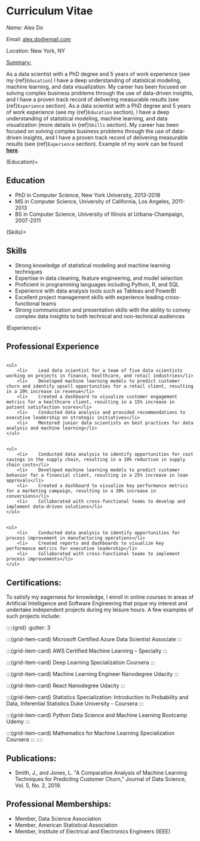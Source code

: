 # Curriculum Vitae


*Name:* Alex Do 

*Email:* alex.do@email.com 

*Location:* New York, NY

<u>Summary:</u>

As a data scientist with a PhD degree and 5 years of work experience (see my {ref}`Education`) I have a deep understanding of statistical modeling, machine learning, and data visualization. My career has been focused on solving complex business problems through the use of data-driven insights, and I have a proven track record of delivering measurable results (see {ref}`Experience` section). As a data scientist with a PhD degree and 5 years of work experience (see my {ref}`Education` section), I have a deep understanding of statistical modeling, machine learning, and data visualization (more details in {ref}`Skills` section). My career has been focused on solving complex business problems through the use of data-driven insights, and I have a proven track record of delivering measurable results (see {ref}`Experience` section). Example of my work can be found **[here](http://localhost:8888/lab/tree/Desktop/student/digital-portfolio/analysis_example.ipynb)**.


(Education)=
## Education

<ul>
    <li>	PhD in Computer Science, New York University, 2013-2018</li>
    <li>	MS in Computer Science, University of California, Los Angeles, 2011-2013</li>
    <li>	BS in Computer Science, University of Illinois at Urbana-Champaign, 2007-2011</li>
</ul>

(Skills)=
## Skills 

<ul>
    <li>	Strong knowledge of statistical modeling and machine learning techniques</li>
    <li>	Expertise in data cleaning, feature engineering, and model selection</li>
    <li>	Proficient in programming languages including Python, R, and SQL</li>
    <li>	Experience with data analysis tools such as Tableau and PowerBI</li>
    <li>	Excellent project management skills with experience leading cross-functional teams</li>
    <li>	Strong communication and presentation skills with the ability to convey complex data insights to both technical and non-technical audiences</li>
</ul>

(Experience)=
## Professional Experience

```{dropdown} **Data Scientist, ABC Corporation, New York, NY, 2018-present**

<ul>
    <li>	Lead data scientist for a team of five data scientists working on projects in finance, healthcare, and retail industries</li>
    <li>	Developed machine learning models to predict customer churn and identify upsell opportunities for a retail client, resulting in a 20% increase in revenue</li>
    <li>	Created a dashboard to visualize customer engagement metrics for a healthcare client, resulting in a 15% increase in patient satisfaction scores</li>
    <li>	Conducted data analysis and provided recommendations to executive leadership on strategic initiatives</li>
    <li>	Mentored junior data scientists on best practices for data analysis and machine learning</li>
</ul>

```

```{dropdown} **Data Scientist, XYZ Corporation, Los Angeles, CA, 2016-2018**
    
<ul>
    <li>	Conducted data analysis to identify opportunities for cost savings in the supply chain, resulting in a 10% reduction in supply chain costs</li>
    <li>	Developed machine learning models to predict customer behavior for a financial client, resulting in a 25% increase in loan approvals</li>
    <li>	Created a dashboard to visualize key performance metrics for a marketing campaign, resulting in a 30% increase in conversions</li>
    <li>	Collaborated with cross-functional teams to develop and implement data-driven solutions</li>
</ul>

```

```{dropdown} **Data Analyst, DEF Corporation, Urbana-Champaign, IL, 2011-2016**
    
<ul>
    <li>	Conducted data analysis to identify opportunities for process improvement in manufacturing operations</li>
    <li>	Created reports and dashboards to visualize key performance metrics for executive leadership</li>
    <li>	Collaborated with cross-functional teams to implement process improvements</li>
</ul>

```

## Certifications:
To satisfy my eagerness for knowledge, I enroll in online courses in areas of Artificial Intelligence and Software Engineering that pique my interest and undertake independent projects during my leisure hours. A few examples of such projects include:

::::{grid}
:gutter: 3

:::{grid-item-card} Microsoft Certified
Azure Data Scientist Associate
:::

:::{grid-item-card} AWS Certified
Machine Learning – Specialty
:::

:::{grid-item-card} Deep Learning Specialization
Coursera
:::

:::{grid-item-card} Machine Learning Engineer Nanodegree
Udacity
:::

:::{grid-item-card} React Nanodegree
Udacity
:::

:::{grid-item-card} Statistics Specialization: Introduction to Probability and Data, Inferential Statistics 
Duke University - Coursera
:::

:::{grid-item-card} Python Data Science and Machine Learning Bootcamp
Udemy
:::

:::{grid-item-card} Mathematics for Machine Learning Specialization
Coursera
:::
::::

 
## Publications:
<ul>
    <li>	Smith, J., and Jones, L. "A Comparative Analysis of Machine Learning Techniques for Predicting Customer Churn," Journal of Data Science, Vol. 5, No. 2, 2019.</li>
</ul>
    
## Professional Memberships:
<ul>
    <li>	Member, Data Science Association</li>
    <li>	Member, American Statistical Association</li>
    <li>	Member, Institute of Electrical and Electronics Engineers (IEEE)</li>
</ul>